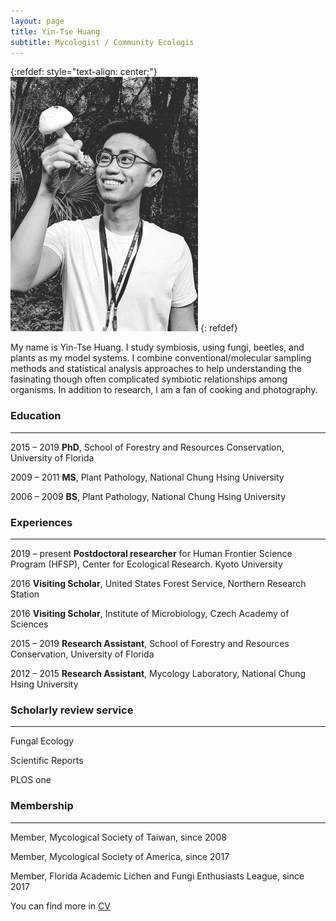```yaml
---
layout: page
title: Yin-Tse Huang
subtitle: Mycologist / Community Ecologis
---
```

{:refdef: style="text-align: center;"}
![](assets/img/MeintheField_300px.png)
{: refdef}

My name is Yin-Tse Huang. I study symbiosis, using fungi, beetles, and plants as my model systems. I combine conventional/molecular sampling methods and statistical analysis approaches to help understanding the fasinating though often complicated symbiotic relationships among organisms. In addition to research, I am a fan of cooking and photography.

### Education
______
2015 – 2019 **PhD**, School of Forestry and Resources Conservation, University of Florida 

2009 – 2011 **MS**, Plant Pathology, National Chung Hsing University

2006 – 2009 **BS**, Plant Pathology, National Chung Hsing University

### Experiences
______
2019 – present **Postdoctoral researcher** for Human Frontier Science Program (HFSP), Center for Ecological Research. Kyoto University

2016 **Visiting Scholar**, United States Forest Service, Northern Research Station

2016 **Visiting Scholar**, Institute of Microbiology, Czech Academy of Sciences

2015 – 2019 **Research Assistant**, School of Forestry and Resources Conservation, University of Florida

2012 – 2015 **Research Assistant**, Mycology Laboratory, National Chung Hsing University

### Scholarly review service
_______
Fungal Ecology

Scientific Reports

PLOS one

### Membership
_______
Member, Mycological Society of Taiwan, since 2008

Member, Mycological Society of America, since 2017

Member, Florida Academic Lichen and Fungi Enthusiasts League, since 2017

You can find more in [CV](/assets/img/YinTse%20Huang%20CV%202020.pdf)
